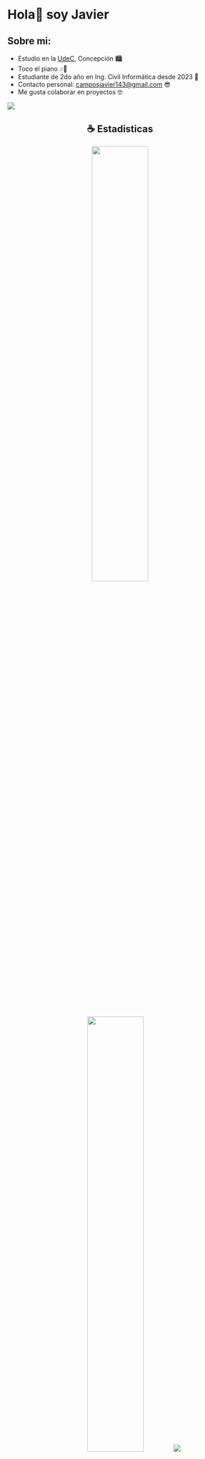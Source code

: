 # Hola👋 soy Javier
## Sobre mi:
  - Estudio en la [UdeC](https://www.udec.cl/), Concepción 🏙️
  - Toco el piano 🎶🎹
  - Estudiante de 2do año en Ing. Civil Informática desde 2023 🐒
  - Contacto personal: [camposjavier143@gmail.com](mailto:camposjavier143@gmail.com) 😎
  - Me gusta colaborar en proyectos 🤓
<a href="https://www.github.com/TheAmazingLife" target="_blank" rel="noreferrer">
<img src="https://img.shields.io/github/followers/huebitoo?logo=github&style=for-the-badge&color=0891b2&labelColor=1c1917" />
</a>


<br/>

<h2 align="center">☕ Estadisticas</h2>

<p align="center">
  <img height="50%" width="auto" src ="https://github-readme-stats.vercel.app/api?username=huebitoo&show_icons=true&count_private=true&theme=java-dark&hide_border=true&hide=issues,contribs&bg_color=00000000">
  <img height="50%" width="auto" src ="https://github-readme-stats.vercel.app/api/top-langs/?username=huebitoo&layout=compact&hide_border=true&theme=java-dark&bg_color=00000000&langs_count=6">
  <img src ="https://github-readme-streak-stats.herokuapp.com?user=huebitoo&theme=java-dark&hide_border=true&background=FFFFFF00">
</p>

<p align="center">
    <img src="https://github-profile-trophy.vercel.app/?username=huebitoo&theme=tokyonight"/>
</p>

<h2 align="center">⚡ My Skills</h2>

<h4 align="center">💻 Programming languages</h4>

<p align="center">
<img alt="Java" src="https://custom-icon-badges.demolab.com/badge/Java-007396.svg?logo=java&logoColor=white">
<img alt="Python" src="https://img.shields.io/badge/Python-14354C.svg?logo=python&logoColor=white">
<img alt="C" src="https://img.shields.io/badge/C-14354C.svg?&logoColor=white">
<img alt="SQL" src="https://custom-icon-badges.demolab.com/badge/SQL-025E8C.svg?logo=database&logoColor=white">


<h4 align="center">⚙ Software</h4>

<p align="center">
<a href="#"><img alt="Maven" src="https://img.shields.io/badge/Apache_Maven-C71A36.svg?logo=apache-maven&logoColor=white"></a>
<a href="#"><img alt="Git" src="https://img.shields.io/badge/Git-F05033.svg?logo=git&logoColor=white"></a>
<a href="#"><img alt="Ubuntu" src="https://img.shields.io/badge/Ubuntu-E95420.svg?logo=ubuntu&logoColor=white"></a>
<a href="#"><img alt="Visual Studio Code" src="https://img.shields.io/badge/Visual%20Studio%20Code-0078d7.svg?logo=visual-studio-code&logoColor=white"></a>
</p>
